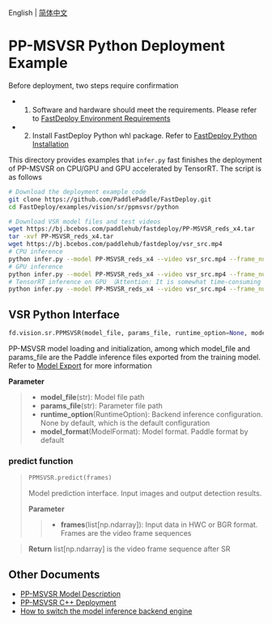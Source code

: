 English | [简体中文](README_CN.md)
# PP-MSVSR Python Deployment Example

Before deployment, two steps require confirmation

- 1. Software and hardware should meet the requirements. Please refer to [FastDeploy Environment Requirements](../../../../../docs/cn/build_and_install/download_prebuilt_libraries.md)  
- 2. Install FastDeploy Python whl package. Refer to [FastDeploy Python Installation](../../../../../docs/cn/build_and_install/download_prebuilt_libraries.md)

This directory provides examples that `infer.py` fast finishes the deployment of PP-MSVSR on CPU/GPU and GPU accelerated by TensorRT. The script is as follows
```bash
# Download the deployment example code 
git clone https://github.com/PaddlePaddle/FastDeploy.git
cd FastDeploy/examples/vision/sr/ppmsvsr/python

# Download VSR model files and test videos
wget https://bj.bcebos.com/paddlehub/fastdeploy/PP-MSVSR_reds_x4.tar
tar -xvf PP-MSVSR_reds_x4.tar
wget https://bj.bcebos.com/paddlehub/fastdeploy/vsr_src.mp4
# CPU inference
python infer.py --model PP-MSVSR_reds_x4 --video vsr_src.mp4 --frame_num 2 --device cpu
# GPU inference
python infer.py --model PP-MSVSR_reds_x4 --video vsr_src.mp4 --frame_num 2 --device gpu
# TensorRT inference on GPU （Attention: It is somewhat time-consuming for the operation of model serialization when running TensorRT inference for the first time. Please be patient.）
python infer.py --model PP-MSVSR_reds_x4 --video vsr_src.mp4 --frame_num 2 --device gpu --use_trt True
```

## VSR Python Interface 

```python
fd.vision.sr.PPMSVSR(model_file, params_file, runtime_option=None, model_format=ModelFormat.PADDLE)
```

PP-MSVSR model loading and initialization, among which model_file and params_file are the Paddle inference files exported from the training model. Refer to [Model Export](https://github.com/PaddlePaddle/PaddleGAN/blob/develop/docs/zh_CN/tutorials/video_super_resolution.md) for more information

**Parameter**

> * **model_file**(str): Model file path 
> * **params_file**(str): Parameter file path
> * **runtime_option**(RuntimeOption): Backend inference configuration. None by default, which is the default configuration
> * **model_format**(ModelFormat): Model format. Paddle format by default

### predict  function

> ```python
> PPMSVSR.predict(frames)
> ```
>
> Model prediction interface. Input images and output detection results.
>
> **Parameter**
>
> > * **frames**(list[np.ndarray]): Input data in HWC or BGR format. Frames are the video frame sequences

> **Return** list[np.ndarray] is the video frame sequence after SR


## Other Documents

- [PP-MSVSR Model Description](..)
- [PP-MSVSR C++ Deployment](../cpp)
- [How to switch the model inference backend engine](../../../../../docs/cn/faq/how_to_change_backend.md)
